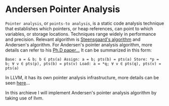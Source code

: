#  Andersen Pointer Analysis
`Pointer analysis`, or `points-to analysis`, is a static code analysis technique that establishes which pointers, or heap references, can point to which variables, or storage locations. Techniques range widely in performance and precision. Relevant algorithm is [Steensgaard's algorithm](https://en.wikipedia.org/wiki/Steensgaard%27s_algorithm) and Andersen's algorithm.
For Andersen's pointer analysis algorithm, more details can refer to his [Ph.D paper...](https://github.com/lijiansong/clang-llvm-tutorial/blob/master/andersen-pointer-analysis/paper/andersen-thesis94.pdf) It can be summarized in this form:

`Base: a = & b; b ∈ pts(a)
Assign: a = b; pts(b) = pts(a)
Store: *p = b; ∀ v ∈ pts(p), pts(b) = pts(v)
Load: a = *q; ∀ v ∈ pts(q), pts(v) = pts(a)`

In LLVM, it has its own pointer analysis infrastructure, more details can be seen [here](http://llvm.org/docs/AliasAnalysis.html#must-may-and-no-alias-responses)...

In this archieve I will implement Andersen's pointer analysis algorithm by taking use of llvm.
